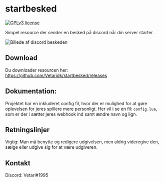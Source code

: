 # startbesked

[![GPLv3 license](https://img.shields.io/badge/License-GPLv3-blue.svg)](http://perso.crans.org/besson/LICENSE.html)

Simpel resource der sender en besked på discord når din server starter.

![Billede af discord beskeden](https://cdn.discordapp.com/attachments/635934050384871436/710743015844741120/562bd0cf407c61439df796c094985146.png)

## Download

Du downloader resourcen her: https://github.com/Vetaridk/startbesked/releases

## Dokumentation:

Projektet har en inkluderet config fil, hvor der er mulighed for at gøre oplevelsen for jeres spillere mere personligt. 
Her vil i se en fil: `config.lua`, som er der i sætter jeres webhook ind samt ændre navn og lign.

## Retningslinjer

Vigtig: Man må benytte og redigere udgivelsen, men aldrig videregive den, sælge eller udgive sig for at være udgiveren.

## Kontakt 

Discord: Vetari#1995

